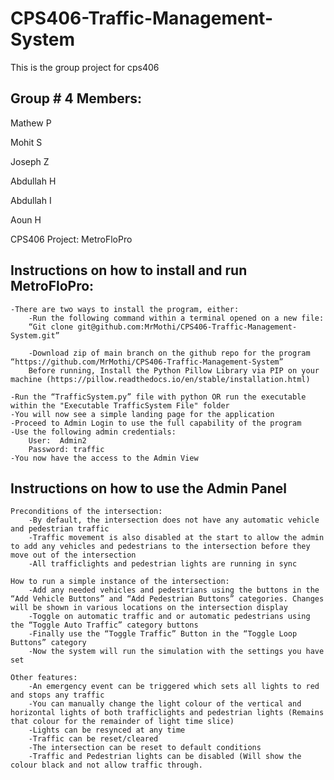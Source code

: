 # CPS406-Traffic-Management-System
This is the group project for cps406

## Group # 4 Members:
Mathew P

Mohit S

Joseph Z

Abdullah H

Abdullah I

Aoun H

CPS406 Project: MetroFloPro


## Instructions on how to install and run MetroFloPro:

    -There are two ways to install the program, either:
        -Run the following command within a terminal opened on a new file: 
        “Git clone git@github.com:MrMothi/CPS406-Traffic-Management-System.git”
        
        -Download zip of main branch on the github repo for the program “https://github.com/MrMothi/CPS406-Traffic-Management-System”
        Before running, Install the Python Pillow Library via PIP on your machine (https://pillow.readthedocs.io/en/stable/installation.html)

    -Run the “TrafficSystem.py” file with python OR run the executable within the "Executable TrafficSystem File" folder
    -You will now see a simple landing page for the application
    -Proceed to Admin Login to use the full capability of the program
    -Use the following admin credentials:
        User:  Admin2
        Password: traffic
    -You now have the access to the Admin View





## Instructions on how to use the Admin Panel

    Preconditions of the intersection:
        -By default, the intersection does not have any automatic vehicle and pedestrian traffic
        -Traffic movement is also disabled at the start to allow the admin to add any vehicles and pedestrians to the intersection before they move out of the intersection
        -All trafficlights and pedestrian lights are running in sync

    How to run a simple instance of the intersection:
        -Add any needed vehicles and pedestrians using the buttons in the “Add Vehicle Buttons” and “Add Pedestrian Buttons” categories. Changes will be shown in various locations on the intersection display
        -Toggle on automatic traffic and or automatic pedestrians using the “Toggle Auto Traffic” category buttons
        -Finally use the “Toggle Traffic” Button in the “Toggle Loop Buttons” category
        -Now the system will run the simulation with the settings you have set

    Other features: 
        -An emergency event can be triggered which sets all lights to red and stops any traffic
        -You can manually change the light colour of the vertical and horizontal lights of both trafficlights and pedestrian lights (Remains that colour for the remainder of light time slice)
        -Lights can be resynced at any time
        -Traffic can be reset/cleared
        -The intersection can be reset to default conditions
        -Traffic and Pedestrian lights can be disabled (Will show the colour black and not allow traffic through.
